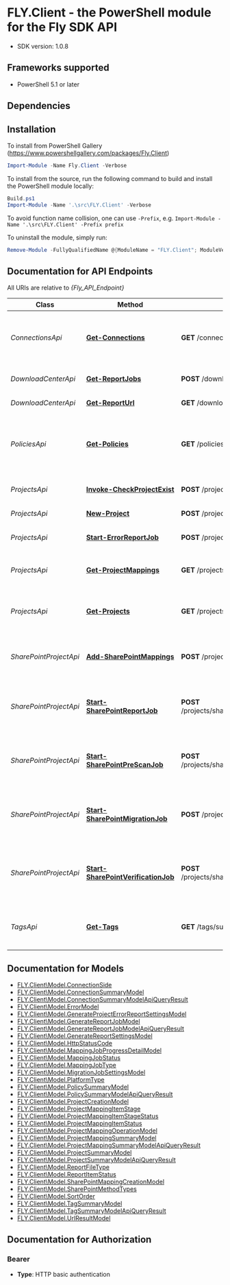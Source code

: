 # FLY.Client - the PowerShell module for the Fly SDK API

- SDK version: 1.0.8

<a name="frameworks-supported"></a>
## Frameworks supported
- PowerShell 5.1 or later

<a name="dependencies"></a>
## Dependencies

<a name="installation"></a>
## Installation

To install from PowerShell Gallery (https://www.powershellgallery.com/packages/Fly.Client)
```powershell
Import-Module -Name Fly.Client -Verbose
```

To install from the source, run the following command to build and install the PowerShell module locally:
```powershell
Build.ps1
Import-Module -Name '.\src\FLY.Client' -Verbose
```

To avoid function name collision, one can use `-Prefix`, e.g. `Import-Module -Name '.\src\FLY.Client' -Prefix prefix`

To uninstall the module, simply run:
```powershell
Remove-Module -FullyQualifiedName @{ModuleName = "FLY.Client"; ModuleVersion = "1.0.8"}
```

## Documentation for API Endpoints

All URIs are relative to *{Fly_API_Endpoint}*

Class | Method | HTTP request | Description
------------ | ------------- | ------------- | -------------
*ConnectionsApi* | [**Get-Connections**](docs/ConnectionsApi.md#Get-Connections) | **GET** /connections/summaries | Get connections by paging query  supported sort fields: name, type
*DownloadCenterApi* | [**Get-ReportJobs**](docs/DownloadCenterApi.md#Get-ReportJobs) | **POST** /downloadcenter/refresh | Get information of report jobs
*DownloadCenterApi* | [**Get-ReportUrl**](docs/DownloadCenterApi.md#Get-ReportUrl) | **GET** /downloadcenter/reporturl | Get report url by job id
*PoliciesApi* | [**Get-Policies**](docs/PoliciesApi.md#Get-Policies) | **GET** /policies/summaries | Get policy summaries by paging query  supported sort fields: name, description, lastModifyTime
*ProjectsApi* | [**Invoke-CheckProjectExist**](docs/ProjectsApi.md#Invoke-CheckProjectExist) | **POST** /projects/validate | Check if the project name already exists
*ProjectsApi* | [**New-Project**](docs/ProjectsApi.md#New-Project) | **POST** /projects | Create a new project
*ProjectsApi* | [**Start-ErrorReportJob**](docs/ProjectsApi.md#start-errorreportjob) | **POST** /projects/reports/mergeerrors | Generate error report per project.
*ProjectsApi* | [**Get-ProjectMappings**](docs/ProjectsApi.md#Get-ProjectMappings) | **GET** /projects/{projectId}/mappings/summaries | Get project mapping summaries by paging query
*ProjectsApi* | [**Get-Projects**](docs/ProjectsApi.md#Get-Projects) | **GET** /projects/summaries | Get project summaries by paging query  supported sort fields: name
*SharePointProjectApi* | [**Add-SharePointMappings**](docs/SharePointProjectApi.md#add-sharepointmappings) | **POST** /projects/sharepoint/{projectId}/mappings | Add SharePoint project mappings into target project
*SharePointProjectApi* | [**Start-SharePointReportJob**](docs/SharePointProjectApi.md#start-sharepointreportjob) | **POST** /projects/sharepoint/{projectId}/reports/generate | Start a report collection job against the selected project mappings.
*SharePointProjectApi* | [**Start-SharePointPreScanJob**](docs/SharePointProjectApi.md#start-sharepointprescanjob) | **POST** /projects/sharepoint/{projectId}/assessments | Start a pre-scan job against the selected project mappings.
*SharePointProjectApi* | [**Start-SharePointMigrationJob**](docs/SharePointProjectApi.md#start-sharepointmigrationjob) | **POST** /projects/sharepoint/{projectId}/migrations | Start a migration job against the selected project mappings.
*SharePointProjectApi* | [**Start-SharePointVerificationJob**](docs/SharePointProjectApi.md#start-sharepointverificationjob) | **POST** /projects/sharepoint/{projectId}/verifications | Start a verification operation against the selected project mappings.
*TagsApi* | [**Get-Tags**](docs/TagsApi.md#Get-Tags) | **GET** /tags/summaries | Get tags by paging query  supported sort fields: name, description


## Documentation for Models

 - [FLY.Client\Model.ConnectionSide](docs/ConnectionSide.md)
 - [FLY.Client\Model.ConnectionSummaryModel](docs/ConnectionSummaryModel.md)
 - [FLY.Client\Model.ConnectionSummaryModelApiQueryResult](docs/ConnectionSummaryModelApiQueryResult.md)
 - [FLY.Client\Model.ErrorModel](docs/ErrorModel.md)
 - [FLY.Client\Model.GenerateProjectErrorReportSettingsModel](docs/GenerateProjectErrorReportSettingsModel.md)
 - [FLY.Client\Model.GenerateReportJobModel](docs/GenerateReportJobModel.md)
 - [FLY.Client\Model.GenerateReportJobModelApiQueryResult](docs/GenerateReportJobModelApiQueryResult.md)
 - [FLY.Client\Model.GenerateReportSettingsModel](docs/GenerateReportSettingsModel.md)
 - [FLY.Client\Model.HttpStatusCode](docs/HttpStatusCode.md)
 - [FLY.Client\Model.MappingJobProgressDetailModel](docs/MappingJobProgressDetailModel.md)
 - [FLY.Client\Model.MappingJobStatus](docs/MappingJobStatus.md)
 - [FLY.Client\Model.MappingJobType](docs/MappingJobType.md)
 - [FLY.Client\Model.MigrationJobSettingsModel](docs/MigrationJobSettingsModel.md)
 - [FLY.Client\Model.PlatformType](docs/PlatformType.md)
 - [FLY.Client\Model.PolicySummaryModel](docs/PolicySummaryModel.md)
 - [FLY.Client\Model.PolicySummaryModelApiQueryResult](docs/PolicySummaryModelApiQueryResult.md)
 - [FLY.Client\Model.ProjectCreationModel](docs/ProjectCreationModel.md)
 - [FLY.Client\Model.ProjectMappingItemStage](docs/ProjectMappingItemStage.md)
 - [FLY.Client\Model.ProjectMappingItemStageStatus](docs/ProjectMappingItemStageStatus.md)
 - [FLY.Client\Model.ProjectMappingItemStatus](docs/ProjectMappingItemStatus.md)
 - [FLY.Client\Model.ProjectMappingOperationModel](docs/ProjectMappingOperationModel.md)
 - [FLY.Client\Model.ProjectMappingSummaryModel](docs/ProjectMappingSummaryModel.md)
 - [FLY.Client\Model.ProjectMappingSummaryModelApiQueryResult](docs/ProjectMappingSummaryModelApiQueryResult.md)
 - [FLY.Client\Model.ProjectSummaryModel](docs/ProjectSummaryModel.md)
 - [FLY.Client\Model.ProjectSummaryModelApiQueryResult](docs/ProjectSummaryModelApiQueryResult.md)
 - [FLY.Client\Model.ReportFileType](docs/ReportFileType.md)
 - [FLY.Client\Model.ReportItemStatus](docs/ReportItemStatus.md)
 - [FLY.Client\Model.SharePointMappingCreationModel](docs/SharePointMappingCreationModel.md)
 - [FLY.Client\Model.SharePointMethodTypes](docs/SharePointMethodTypes.md)
 - [FLY.Client\Model.SortOrder](docs/SortOrder.md)
 - [FLY.Client\Model.TagSummaryModel](docs/TagSummaryModel.md)
 - [FLY.Client\Model.TagSummaryModelApiQueryResult](docs/TagSummaryModelApiQueryResult.md)
 - [FLY.Client\Model.UrlResultModel](docs/UrlResultModel.md)


## Documentation for Authorization


### Bearer


- **Type**: HTTP basic authentication


